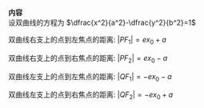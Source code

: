**内容**  
设双曲线的方程为 $\dfrac{x^2}{a^2}-\dfrac{y^2}{b^2}=1$  
  
双曲线右支上的点到左焦点的距离: $|PF_1|=ex_0+a$  
  
双曲线右支上的点到右焦点的距离: $|PF_2|=ex_0-a$  
  
双曲线左支上的点到左焦点的距离: $|QF_1|=-ex_0-a$  
  
双曲线左支上的点到右焦点的距离: $|QF_2|=-ex_0+a$  
